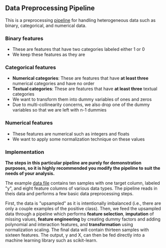 ## Data Preprocessing Pipeline

This is a preprocessing [pipeline](/data_preprocessing.py) for handling heterogeneous data such as binary, categorical, and numerical data.

### Binary features

- These are features that have two categories labeled either 1 or 0
- We keep these features as they are

### Categorical features

- **Numerical categories**: These are features that have **at least three** numerical categories and have no order
- **Textual categories**: These are features that have **at least three** textual categories
- We want to transform them into dummy variables of ones and zeros
- Due to multi-collinearity concerns, we also drop one of the dummy variables so that we are left with n-1 dummies

### Numerical features

- These features are numerical such as integers and floats
- We want to apply some normalization technique on these values

### Implementation

**The steps in this particular pipeline are purely for demonstration purposes, so it is highly recommended you modify the pipeline to suit the needs of your analysis.**

The example [data file](/input/data_example.csv) contains ten samples with one target column, labeled "y", and eight feature columns of various data types. The pipeline reads in theis data and performs a few basic data preprocessing steps.

First, the data is "upsampled" as it is intentionally imbalanced (i.e., there are only a couple examples of the positive class). Then, we feed the upsampled data through a pipeline which performs **feature selection**, **imputation** of missing values, **feature engineering** by creating dummy factors and adding polynomial and interaction features, and **transformation** using normalization scaling. The final data will contain thirteen samples with sixteen features. The output, y and X, can then be fed directly into a machine learning library such as scikit-learn.



